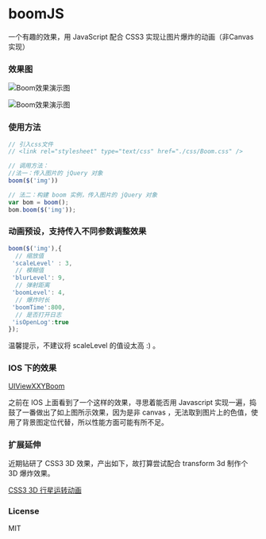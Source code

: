 # boomJS
一个有趣的效果，用 JavaScript 配合 CSS3 实现让图片爆炸的动画（非Canvas实现）

### 效果图

![Boom效果演示图](https://github.com/chokcoco/boomJS/blob/master/boomExample2.gif) 

![Boom效果演示图](https://github.com/chokcoco/boomJS/blob/master/boomExample.gif) 

### 使用方法
```javascript
// 引入css文件
// <link rel="stylesheet" type="text/css" href="./css/Boom.css" />

// 调用方法：
//法一：传入图片的 jQuery 对象
boom($('img')) 

// 法二：构建 boom 实例，传入图片的 jQuery 对象
var bom = boom();
bom.boom($('img'));
```

### 动画预设，支持传入不同参数调整效果
```javascript
boom($('img'),{
  // 缩放值
 'scaleLevel' : 3,
  // 模糊值
 'blurLevel': 9,
  // 弹射距离 
 'boomLevel': 4,
  // 爆炸时长
 'boomTime':800,
  // 是否打开日志
 'isOpenLog':true
});
```
温馨提示，不建议将 scaleLevel 的值设太高 :) 。

### IOS 下的效果
[UIViewXXYBoom](https://github.com/xxycode/UIViewXXYBoom)

之前在 IOS 上面看到了一个这样的效果，寻思着能否用 Javascript 实现一遍，捣鼓了一番做出了如上图所示效果，因为是非 canvas ，无法取到图片上的色值，使用了背景图定位代替，所以性能方面可能有所不足。

### 扩展延伸

近期钻研了 CSS3 3D 效果，产出如下，故打算尝试配合 transform 3d 制作个 3D 爆炸效果。

[CSS3 3D 行星运转动画](https://github.com/chokcoco/css3-)

### License
MIT
